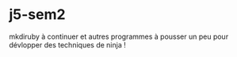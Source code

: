 # j5-sem2

mkdiruby à continuer et autres programmes à pousser un peu pour dévlopper des techniques de ninja !
